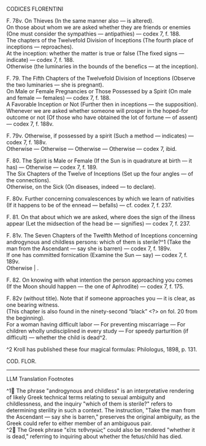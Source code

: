 CODICES FLORENTINI

F. 78v. On Thieves (In the same manner also — is altered).  
On those about whom we are asked whether they are friends or enemies (One must consider the sympathies — antipathies) — codex 7, f. 188.  
The chapters of the Twelvefold Division of Inceptions (The fourth place of inceptions — reproaches).  
At the inception: whether the matter is true or false (The fixed signs — indicate) — codex 7, f. 188.  
Otherwise (the luminaries in the bounds of the benefics — at the inception).

F. 79. The Fifth Chapters of the Twelvefold Division of Inceptions (Observe the two luminaries — she is pregnant).  
On Male or Female Pregnancies or Those Possessed by a Spirit (On male and female — females) — codex 7, f. 188.  
A Favorable Inception or Not (Further then in inceptions — the supposition).  
Whenever we are asked whether someone will prosper in the hoped-for outcome or not (Of those who have obtained the lot of fortune — of assent) — codex 7, f. 188v.

F. 79v. Otherwise, if possessed by a spirit (Such a method — indicates) — codex 7, f. 188v.  
Otherwise — Otherwise — Otherwise — Otherwise — codex 7, ibid.

F. 80. The Spirit is Male or Female (If the Sun is in quadrature at birth — it has) — Otherwise — codex 7, f. 189.  
The Six Chapters of the Twelve of Inceptions (Set up the four angles — of the connections).  
Otherwise, on the Sick (On diseases, indeed — to declare).

F. 80v. Further concerning convalescences by which we learn of nativities (If it happens to be of the ennead — befalls) — cf. codex 7, f. 237.

F. 81. On that about which we are asked, where does the sign of the illness appear (Let the midsection of the head be — signifies) — codex 7, f. 237.

F. 81v. The Seven Chapters of the Twelfth Method of Inceptions concerning androgynous and childless persons: which of them is sterile?^1 (Take the man from the Ascendant — say she is barren) — codex 7, f. 189v.  
If one has committed fornication (Examine the Sun — say) — codex 7, f. 189v.  
Otherwise | <otherwise>.

F. 82. On knowing with what intention the person approaching you comes (If the Moon should happen — the one of Aphrodite) — codex 7, f. 175.

F. 82v (without title). Note that if someone approaches you — it is clear, as one bearing witness.  
(This chapter is also found in the ninety-second “black” <?> on fol. 20 from the beginning).  
For a woman having difficult labor — For preventing miscarriage — For children wholly undisciplined in every study — For speedy parturition (if difficult) — whether the child is dead^2.

^2 Kroll has published these four magical formulas: Philologus, 1898, p. 131.

COD. FLOR.

---

LLM Translation Footnotes

^1🤖 The phrase "androgynous and childless" is an interpretative rendering of likely Greek technical terms relating to sexual ambiguity and childlessness, and the inquiry "which of them is sterile?" refers to determining sterility in such a context. The instruction, "Take the man from the Ascendant — say she is barren," preserves the original ambiguity, as the Greek could refer to either member of an ambiguous pair.  
^2🤖 The Greek phrase "εἴτε τεθνηκώς" could also be rendered "whether it is dead," referring to inquiring about whether the fetus/child has died.